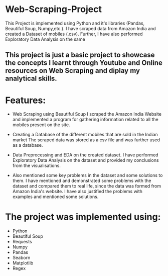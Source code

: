 # Web-Scraping-Project
This Project is implemented using Python and it's libraries (Pandas, Beautiful Soup, Numpy,etc.). I have scraped data from Amazon India and created a Dataset of mobiles (.csv). Further, I have also performed Exploratory Data Analysis on the same

## This project is just a basic project to showcase the concepts I learnt through Youtube and Online resources on Web Scraping and diplay my analytical skills.

# Features:

* Web Scraping using Beautiful Soup
I scraped the Amazon India Website and implemented a program for gathering information related to all the mobiles present on the site.

* Creating a Database of the different mobiles that are sold in the Indian market
The scraped data was stored as a csv file and was further used as a database.

* Data Preprocessing and EDA on the created dataset.
I have performed Exploratory Data Analysis on the dataset and provided my conclusions from the visualisations.

* Also mentioned some key problems in the dataset and some solutions to them.
I have mentioned and demonstrated some problems with the dataset and compared them to real life, since the data was formed from Amazon India's website. I have also justified the problems with examples and mentioned some solutions.

# The project was implemented using:

* Python
* Beautiful Soup
* Requests
* Numpy
* Pandas
* Seaborn
* Matplotlib
* Regex
